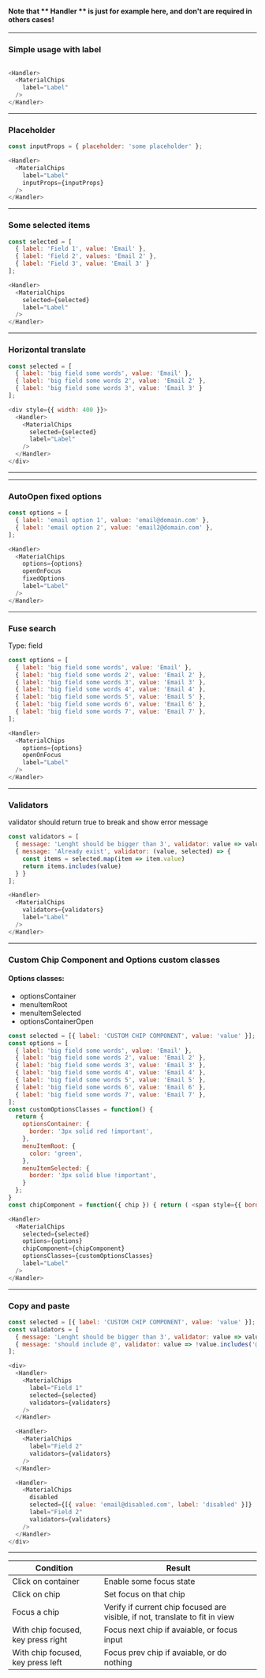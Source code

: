####  Note that ** Handler ** is just for example here, and don't are required in others cases!
------

### Simple usage with label

```js

<Handler>
  <MaterialChips
    label="Label"
  />
</Handler>
```

------

### Placeholder
```js
const inputProps = { placeholder: 'some placeholder' };

<Handler>
  <MaterialChips
    label="Label"
    inputProps={inputProps}
  />
</Handler>
```


------

### Some selected items

```js
const selected = [
  { label: 'Field 1', value: 'Email' },
  { label: 'Field 2', values: 'Email 2' },
  { label: 'Field 3', value: 'Email 3' }
];

<Handler>
  <MaterialChips
    selected={selected}
    label="Label"
  />
</Handler>


```
------


### Horizontal translate

```js
const selected = [
  { label: 'big field some words', value: 'Email' },
  { label: 'big field some words 2', value: 'Email 2' },
  { label: 'big field some words 3', value: 'Email 3' }
];

<div style={{ width: 400 }}>
  <Handler>
    <MaterialChips
      selected={selected}
      label="Label"
    />
  </Handler>
</div>
```
------
------

### AutoOpen fixed options

```js
const options = [
  { label: 'email option 1', value: 'email@domain.com' },
  { label: 'email option 2', value: 'email2@domain.com' },
];

<Handler>
  <MaterialChips
    options={options}
    openOnFocus
    fixedOptions
    label="Label"
  />
</Handler>
```
------

### Fuse search
Type: field

```js
const options = [
  { label: 'big field some words', value: 'Email' },
  { label: 'big field some words 2', value: 'Email 2' },
  { label: 'big field some words 3', value: 'Email 3' },
  { label: 'big field some words 4', value: 'Email 4' },
  { label: 'big field some words 5', value: 'Email 5' },
  { label: 'big field some words 6', value: 'Email 6' },
  { label: 'big field some words 7', value: 'Email 7' },
];

<Handler>
  <MaterialChips
    options={options}
    openOnFocus
    label="Label"
  />
</Handler>
```
------

### Validators
validator should return true to break and show error message

```js
const validators = [
  { message: 'Lenght should be bigger than 3', validator: value => value.length < 3 },
  { message: 'Already exist', validator: (value, selected) => {
    const items = selected.map(item => item.value)
    return items.includes(value)
  } }
];

<Handler>
  <MaterialChips
    validators={validators}
    label="Label"
  />
</Handler>

```
------

### Custom Chip Component and Options custom classes

#### Options classes:
* optionsContainer
* menuItemRoot
* menuItemSelected
* optionsContainerOpen

```js
const selected = [{ label: 'CUSTOM CHIP COMPONENT', value: 'value' }];
const options = [
  { label: 'big field some words', value: 'Email' },
  { label: 'big field some words 2', value: 'Email 2' },
  { label: 'big field some words 3', value: 'Email 3' },
  { label: 'big field some words 4', value: 'Email 4' },
  { label: 'big field some words 5', value: 'Email 5' },
  { label: 'big field some words 6', value: 'Email 6' },
  { label: 'big field some words 7', value: 'Email 7' },
];
const customOptionsClasses = function() {
  return {
    optionsContainer: {
      border: '3px solid red !important',
    },
    menuItemRoot: {
      color: 'green',
    },
    menuItemSelected: {
      border: '3px solid blue !important',
    }
  };
}
const chipComponent = function({ chip }) { return ( <span style={{ border: '1px solid red' }}>{chip.label}</span> )};

<Handler>
  <MaterialChips
    selected={selected}
    options={options}
    chipComponent={chipComponent}
    optionsClasses={customOptionsClasses}
    label="Label"
  />
</Handler>

```
------

### Copy and paste

```js
const selected = [{ label: 'CUSTOM CHIP COMPONENT', value: 'value' }];
const validators = [
  { message: 'Lenght should be bigger than 3', validator: value => value.length <= 3 },
  { message: 'should include @', validator: value => !value.includes('@') }
];

<div>
  <Handler>
    <MaterialChips
      label="Field 1"
      selected={selected}
      validators={validators}
    />
  </Handler>

  <Handler>
    <MaterialChips
      label="Field 2"
      validators={validators}
    />
  </Handler>

  <Handler>
    <MaterialChips
      disabled
      selected={[{ value: 'email@disabled.com', label: 'disabled' }]}
      label="Field 2"
      validators={validators}
    />
  </Handler>
</div>

```
------

| Condition | Result |
| ------------- |-------------|
| Click on container | Enable some focus state |
| Click on chip | Set focus on that chip |
| Focus a chip | Verify if current chip focused are visible, if not, translate to fit in view |
| With chip focused, key press right | Focus next chip if avaiable, or focus input |
| With chip focused, key press left | Focus prev chip if avaiable, or do nothing |
